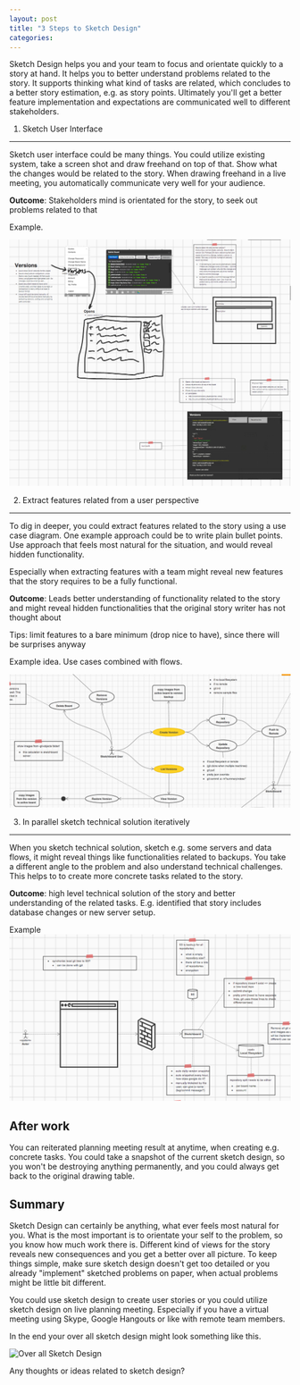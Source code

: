 ```yaml
---
layout: post
title: "3 Steps to Sketch Design"
categories: 
---
```


Sketch Design helps you and your team to focus and orientate quickly to a story at hand.
It helps you to better understand problems related to the story. It supports thinking what kind of tasks are related, which concludes to a better story estimation, e.g. as story points. Ultimately you'll get a better feature implementation and expectations are communicated well to different stakeholders.


1. Sketch User Interface
--------

Sketch user interface could be many things. You could utilize existing system, take a screen shot and draw freehand on top of that. Show what the changes would be related to the story. When drawing freehand in a live meeting, you automatically communicate very well for your audience.

**Outcome**: Stakeholders mind is orientated for the story, to seek out problems related to that

Example.

![Sketch Design User Interface Sketch](/img/sketch-design-ui-sketch.png)


2. Extract features related from a user perspective
-----------

To dig in deeper, you could extract features related to the story using a use case diagram. One example approach could be to write plain bullet points. Use approach that feels most natural for the situation, and would reveal hidden functionality.

Especially when extracting features with a team might reveal new features that the story requires to be a fully functional.

**Outcome**: Leads better understanding of functionality related to the story and might reveal hidden functionalities that the original story writer has not thought about

Tips: limit features to a bare minimum (drop nice to have), since there will be surprises anyway

Example idea. Use cases combined with flows.

![Use Case with Flows](/img/sketch-design-use-case-flow.png)


3. In parallel sketch technical solution iteratively
-----------

When you sketch technical solution, sketch e.g. some servers and data flows, it might reveal things like functionalities related to backups. You take a different angle to the problem and also understand technical challenges. This helps to to create more concrete tasks related to the story.

**Outcome**: high level technical solution of the story and better understanding of the related tasks. E.g. identified that story includes database changes or new server setup.

Example
![Technical Sketch Design](/img/sketch-design-technical-sketch.png)

After work
----------

You can reiterated planning meeting result at anytime, when creating e.g. concrete tasks. You could take a snapshot of the current sketch design, so you won't be destroying anything permanently, and you could always get back to the original drawing table.


Summary
-------

Sketch Design can certainly be anything, what ever feels most natural for you. What is the most important is to orientate your self to the problem, so you know how much work there is. Different kind of views for the story reveals new consequences and you get a better over all picture. To keep things simple, make sure sketch design doesn't get too detailed or you already "implement" sketched problems on paper, when actual problems might be little bit different.

You could use sketch design to create user stories or you could utilize sketch design on live planning meeting. Especially if you have a virtual meeting using Skype, Google Hangouts or like with remote team members.

In the end your over all sketch design might look something like this.

![Over all Sketch Design](http://sketchboard.io/sketchboard.io/img/image2.png)

Any thoughts or ideas related to sketch design?
